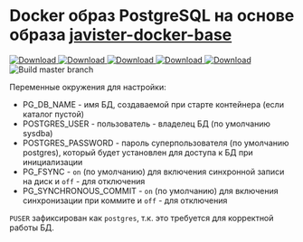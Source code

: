 # Docker образ PostgreSQL на основе образа [javister-docker-base](https://github.com/javister/javister-docker-base)

[ ![Download](https://api.bintray.com/packages/javister/docker/javister%3Ajavister-docker-postgresql/images/download.svg?version=9.5-1.3) ](https://bintray.com/javister/docker/javister%3Ajavister-docker-postgresql/9.5-1.3/link)
[ ![Download](https://api.bintray.com/packages/javister/docker/javister%3Ajavister-docker-postgresql/images/download.svg?version=9.6-1.3) ](https://bintray.com/javister/docker/javister%3Ajavister-docker-postgresql/9.6-1.3/link)
[ ![Download](https://api.bintray.com/packages/javister/docker/javister%3Ajavister-docker-postgresql/images/download.svg?version=11-1.3) ](https://bintray.com/javister/docker/javister%3Ajavister-docker-postgresql/11-1.3/link)
[ ![Download](https://api.bintray.com/packages/javister/docker/javister%3Ajavister-docker-postgresql/images/download.svg?version=12-1.3) ](https://bintray.com/javister/docker/javister%3Ajavister-docker-postgresql/12-1.3/link)
[ ![Download](https://api.bintray.com/packages/javister/dockertesting/javister-docker-postgresql/images/download.svg) ](https://bintray.com/javister/dockertesting/javister-docker-postgresql/_latestVersion)
![Build master branch](https://github.com/javister/javister-docker-postgresql/workflows/Build%20master%20branch/badge.svg)

Переменные окружения для настройки:

* PG_DB_NAME - имя БД, создаваемой при старте контейнера (если каталог пустой)
* POSTGRES_USER - пользователь - владелец БД (по умолчанию sysdba)
* POSTGRES_PASSWORD - пароль суперпользователя (по умолчанию postgres), который будет установлен для доступа к БД при инициализации
* PG_FSYNC - `on` (по умолчанию) для включения синхронной записи на диск и `off` - для отключения
* PG_SYNCHRONOUS_COMMIT - `on` (по умолчанию) для включения синхронизации при коммите и `off` - для отключения

`PUSER` зафиксирован как `postgres`, т.к. это требуется для корректной работы БД. 
